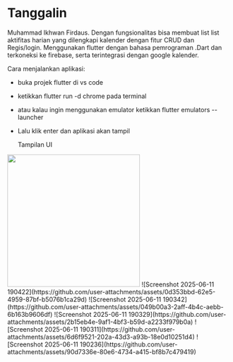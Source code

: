 # Tanggalin

Muhammad Ikhwan Firdaus.
Dengan fungsionalitas bisa membuat list list aktifitas harian yang dilengkapi kalender dengan fitur CRUD dan Regis/login.
Menggunakan flutter dengan bahasa pemrograman .Dart dan terkoneksi ke firebase, serta terintegrasi dengan google kalender.

Cara menjalankan aplikasi:
- buka projek flutter di vs code
- ketikkan flutter run -d chrome pada terminal
- atau kalau ingin menggunakan emulator ketikkan flutter emulators --launcher <emulator>
- Lalu klik enter dan aplikasi akan tampil

  Tampilan UI
  

<img src="![Screenshot 2025-06-11 190224](https://github.com/user-attachments/assets/d8bdbbcc-24e7-4dd5-85f9-f8b43830f2ca) " width="300" />
![Screenshot 2025-06-11 190422](https://github.com/user-attachments/assets/0d353bbd-62e5-4959-87bf-b5076b1ca29d)
![Screenshot 2025-06-11 190342](https://github.com/user-attachments/assets/049b00a3-2aff-4b4c-aebb-6b163b9606df)
![Screenshot 2025-06-11 190329](https://github.com/user-attachments/assets/2b15eb4e-9af1-4bf3-b59d-a2233f979b0a)
![Screenshot 2025-06-11 190311](https://github.com/user-attachments/assets/6d6f9521-202a-43d3-a93b-18e0d10251d4)
![Screenshot 2025-06-11 190236](https://github.com/user-attachments/assets/90d7336e-80e6-4734-a415-bf8b7c479419)
